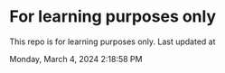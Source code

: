 # For learning purposes only
This repo is for learning purposes only.
Last updated at

Monday, March 4, 2024 2:18:58 PM

